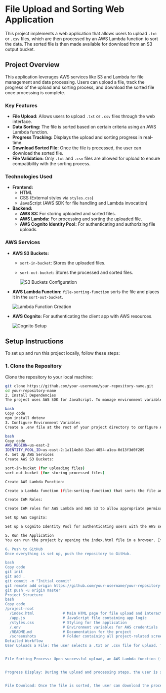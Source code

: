 # File Upload and Sorting Web Application

This project implements a web application that allows users to upload `.txt` or `.csv` files, which are then processed by an AWS Lambda function to sort the data. The sorted file is then made available for download from an S3 output bucket.

## Project Overview

This application leverages AWS services like S3 and Lambda for file management and data processing. Users can upload a file, track the progress of the upload and sorting process, and download the sorted file once processing is complete.

### Key Features

- **File Upload:** Allows users to upload `.txt` or `.csv` files through the web interface.
- **Data Sorting:** The file is sorted based on certain criteria using an AWS Lambda function.
- **Progress Tracking:** Displays the upload and sorting progress in real-time.
- **Download Sorted File:** Once the file is processed, the user can download the sorted file.
- **File Validation:** Only `.txt` and `.csv` files are allowed for upload to ensure compatibility with the sorting process.

### Technologies Used

- **Frontend:**
  - HTML
  - CSS (External styles via `styles.css`)
  - JavaScript (AWS SDK for file handling and Lambda invocation)
- **Backend:**
  - **AWS S3:** For storing uploaded and sorted files.
  - **AWS Lambda:** For processing and sorting the uploaded file.
  - **AWS Cognito Identity Pool:** For authenticating and authorizing file uploads.

### AWS Services

- **AWS S3 Buckets:** 
  - `sort-in-bucket`: Stores the uploaded files.
  - `sort-out-bucket`: Stores the processed and sorted files.

    ![S3 Buckets Configuration](./screenshots/s3-buckets-configuration.png)

- **AWS Lambda Function:** `file-sorting-function` sorts the file and places it in the `sort-out-bucket`.

    ![Lambda Function Creation](./screenshots/lambda-function-creation.png)

- **AWS Cognito:** For authenticating the client app with AWS resources.

    ![Cognito Setup](./screenshots/cognito-setup.png)

## Setup Instructions

To set up and run this project locally, follow these steps:

### 1. Clone the Repository
Clone the repository to your local machine:

```bash
git clone https://github.com/your-username/your-repository-name.git
cd your-repository-name
2. Install Dependencies
The project uses AWS SDK for JavaScript. To manage environment variables, you can use dotenv:

bash
Copy code
npm install dotenv
3. Configure Environment Variables
Create a .env file at the root of your project directory to configure AWS credentials and region.

bash
Copy code
AWS_REGION=us-east-2
IDENTITY_POOL_ID=us-east-2:1a114e8d-32ad-4054-a1ea-0d13f3d0f289
4. Set Up AWS Services
Create AWS S3 Buckets:

sort-in-bucket (for uploading files)
sort-out-bucket (for storing processed files)

Create AWS Lambda Function:

Create a Lambda function (file-sorting-function) that sorts the file and places it in the sort-out-bucket.

Create IAM Roles:

Create IAM roles for AWS Lambda and AWS S3 to allow appropriate permissions for file processing.

Set Up AWS Cognito:

Set up a Cognito Identity Pool for authenticating users with the AWS services.

5. Run the Application
You can run the project by opening the index.html file in a browser. If you're using a local server, serve the file through it. The app will interact with the AWS services to allow file uploads, sorting, and downloads.

6. Push to GitHub
Once everything is set up, push the repository to GitHub.

bash
Copy code
git init
git add .
git commit -m "Initial commit"
git remote add origin https://github.com/your-username/your-repository-name.git
git push -u origin master
Project Structure
bash
Copy code
/project-root
  /index.html             # Main HTML page for file upload and interaction
  /app.js                 # JavaScript file containing app logic
  /styles.css             # Styling for the application
  /.env                   # Environment variables for AWS credentials
  /README.md              # Documentation for the project
  /screenshots            # Folder containing all project-related screenshots
Detailed Workflow
User Uploads a File: The user selects a .txt or .csv file for upload. The file is validated to ensure it matches the required format. Once selected, the upload button becomes enabled, and the file is uploaded to the sort-in-bucket in AWS S3.


File Sorting Process: Upon successful upload, an AWS Lambda function (file-sorting-function) is triggered. This function processes the file and sorts its data. The sorted data is then stored in the sort-out-bucket.


Progress Display: During the upload and processing steps, the user is shown a progress bar indicating the status of the upload and the sorting process.


File Download: Once the file is sorted, the user can download the processed file by clicking the download button. The sorted file is made available via a signed URL from AWS S3, allowing secure download access.
